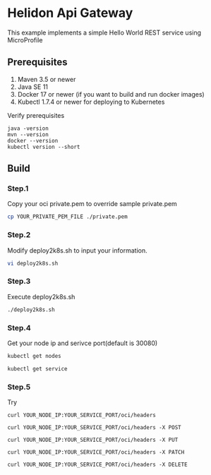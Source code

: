 
# Helidon Api Gateway

This example implements a simple Hello World REST service using MicroProfile

## Prerequisites

1. Maven 3.5 or newer
2. Java SE 11
3. Docker 17 or newer (if you want to build and run docker images)
4. Kubectl 1.7.4 or newer for deploying to Kubernetes

Verify prerequisites
```
java -version
mvn --version
docker --version
kubectl version --short
```

## Build

### Step.1 
Copy your oci private.pem to override sample private.pem

```sh
cp YOUR_PRIVATE_PEM_FILE ./private.pem
```

### Step.2
Modify deploy2k8s.sh to input your information.

```sh
vi deploy2k8s.sh
```

### Step.3
Execute deploy2k8s.sh

```sh
./deploy2k8s.sh
```

### Step.4
Get your node ip and serivce port(default is 30080)

```sh
kubectl get nodes
```

```sh
kubectl get service
```

### Step.5
Try

```
curl YOUR_NODE_IP:YOUR_SERVICE_PORT/oci/headers
```

```
curl YOUR_NODE_IP:YOUR_SERVICE_PORT/oci/headers -X POST
```

```
curl YOUR_NODE_IP:YOUR_SERVICE_PORT/oci/headers -X PUT
```

```
curl YOUR_NODE_IP:YOUR_SERVICE_PORT/oci/headers -X PATCH
```

```
curl YOUR_NODE_IP:YOUR_SERVICE_PORT/oci/headers -X DELETE
```
  